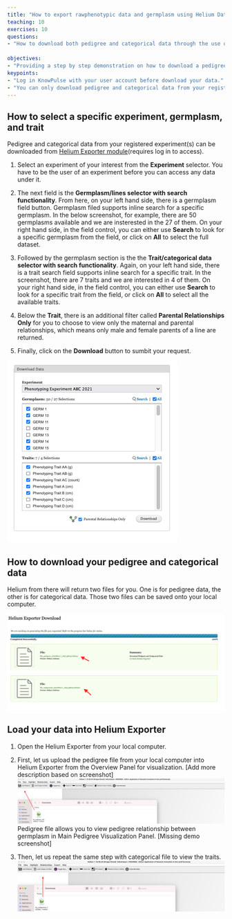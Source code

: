```yaml
---
title: "How to export rawphenotypic data and germplasm using Helium Data Exporter"
teaching: 10
exercises: 10
questions:
- "How to download both pedigree and categorical data through the use of Helium Data Exporter?"

objectives:
- "Providing a step by step demonstration on how to download a pedigree file and a caregorical file from an experiment of interest from KnowPulse. "
keypoints:
- "Log in KnowPulse with your user account before download your data."
- "You can only download pedigree and categorical data from your registered experiment."
---
```

## How to select a specific experiment, germplasm, and trait

Pedigree and categorical data from your registered experiment(s) can be downloaded from [Helium Exporter module](https://knowpulse.usask.ca/helium-exporter)(requires log in to access).


1. Select an experiment of your interest from the **Experiment** selector. You have to be the user of an experiment before you can access any data under it.
 
2. The next field is the **Germplasm/lines selector with search functionality**.  From here, on your left hand side, there is a germplasm field button. Germplasm filed supports inline search for a specific germplasm. In the below screenshot, for example, there are 50 germplasms available and we are insterested in the 27 of them. On your right hand side, in the field control, you can either use **Search** to look for a specific germplasm from the field, or click on **All** to select the full dataset. 


3. Followed by the germplasm section is the the **Trait/categorical data selector with search functionality**. Again, on your left hand side, there is a trait search field supports inline search for a specific trait. In the screenshot, there are 7 traits and we are interested in 4 of them. On your right hand side, in the field control, you can either use **Search** to look for a specific trait from the field, or click on **All** to select all the available traits.

4. Below the **Trait**, there is an additional filter called **Parental Relationships Only** for you to choose to view only the maternal and parental relationships, which means only male and female parents of a line are returned. 

5. Finally, click on the **Download** button to sumbit your request. 

![Screenshot of main code listing](../fig/helium-exporter-11.png)

## How to download your pedigree and categorical data

Helium from there will return two files for you. One is for pedigree data, the other is for categorical data. Those two files can be saved onto your local computer.

![Screenshot of main code listing](../fig/helium-exporter-3.png)


## Load your data into Helium Exporter

1. Open the Helium Exporter from your local computer. 

2. First, let us upload the pedigree file from your local computer into Helium Exporter from the Overview Panel for visualization. [Add more description based on screenshot]
![Screenshot of main code listing](../fig/helium-exporter-5.png)
 Pedigree file allows you to view pedigree relationship between germplasm in Main Pedigree Visualization Panel.
[Missing demo screenshot]

3. Then, let us repeat the same step with categorical file to view the traits.
![Screenshot of main code listing](../fig/helium-exporter-6.png)


